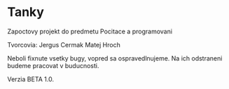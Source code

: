 # Tanky

Zapoctovy projekt do predmetu Pocitace a programovani

Tvorcovia:
  Jergus Cermak
  Matej Hroch


Neboli fixnute vsetky bugy, vopred sa ospravedlnujeme.
Na ich odstraneni budeme pracovat v buducnosti.

Verzia BETA 1.0.

